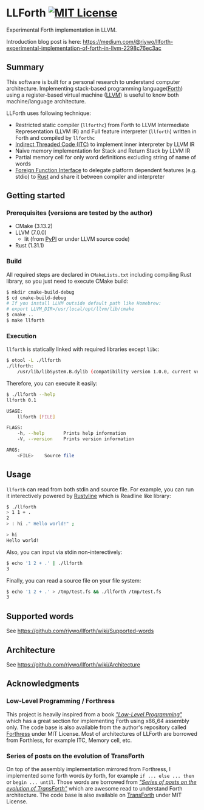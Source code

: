 # LLForth [![MIT License](https://img.shields.io/badge/license-MIT-blue.svg)](https://github.com/riywo/llforth/blob/master/LICENSE.txt)
Experimental Forth implementation in LLVM.

Introduction blog post is here: https://medium.com/@riywo/llforth-experimental-implementation-of-forth-in-llvm-2298c76ec3ac

## Summary
This software is built for a personal research to understand computer architecture. Implementing stack-based programming language([Forth](https://en.wikipedia.org/wiki/Forth_(programming_language))) using a register-based virtual machine ([LLVM](https://en.wikipedia.org/wiki/LLVM)) is useful to know both machine/language architecture.

LLForth uses following technique:

- Restricted static compiler (`llforthc`) from Forth to LLVM Intermediate Representation (LLVM IR) and Full feature interpreter (`llforth`) written in Forth and compiled by `llforthc`
- [Indirect Threaded Code (ITC)](https://en.wikipedia.org/wiki/Threaded_code#Indirect_threading) to implement inner interpreter by LLVM IR
- Naive memory implementation for Stack and Return Stack by LLVM IR
- Partial memory cell for only word definitions excluding string of name of words
- [Foreign Function Interface](https://en.wikipedia.org/wiki/Foreign_function_interface) to delegate platform dependent features (e.g. stdio) to [Rust](https://www.rust-lang.org/) and share it between compiler and interpreter

## Getting started

### Prerequisites (versions are tested by the author)
- CMake (3.13.2)
- LLVM (7.0.0)
    - lit (from [PyPI](https://pypi.org/project/lit/) or under LLVM source code)
- Rust (1.31.1)

### Build
All required steps are declared in `CMakeLists.txt` including compiling Rust library, so you just need to execute CMake build:

```sh
$ mkdir cmake-build-debug
$ cd cmake-build-debug
# If you install LLVM outside default path like Homebrew:
# export LLVM_DIR=/usr/local/opt/llvm/lib/cmake
$ cmake ..
$ make llforth
```

### Execution
`llforth` is statically linked with required libraries except `libc`:

```sh
$ otool -L ./llforth
./llforth:
	/usr/lib/libSystem.B.dylib (compatibility version 1.0.0, current version 1252.200.5)
```

Therefore, you can execute it easily:

```sh
$ ./llforth --help
llforth 0.1

USAGE:
    llforth [FILE]

FLAGS:
    -h, --help       Prints help information
    -V, --version    Prints version information

ARGS:
    <FILE>    Source file
```

## Usage
`llforth` can read from both stdin and source file. For example, you can run it interectively powered by [Rustyline](https://crates.io/crates/rustyline/) which is Readline like library: 

```sh
$ ./llforth
> 1 1 + .
2
> : hi ." Hello world!" ;

> hi
Hello world!
```

Also, you can input via stdin non-interectively:

```sh
$ echo '1 2 + .' | ./llforth
3
```

Finally, you can read a source file on your file system:

```sh
$ echo '1 2 + .' > /tmp/test.fs && ./llforth /tmp/test.fs
3
```

## Supported words
See https://github.com/riywo/llforth/wiki/Supported-words

## Architecture
See https://github.com/riywo/llforth/wiki/Architecture

## Acknowledgments

### Low-Level Programming / Forthress
This project is heavily inspired from a book [*"Low-Level Programming"*](https://amzn.to/2BBYugn) which has a great section for implementing Forth using x86_64 assembly only. The code base is also available from the author's repository called [Forthress](https://github.com/sayon/forthress) under MIT License. Most of architectures of LLForth are borrowed from Forthless, for example ITC, Memory cell, etc.

### Series of posts on the evolution of TransForth
On top of the assembly implementation mirrored from Forthress, I implemented some forth words *by* forth, for example `if ... else ... then` or `begin ... until`. Those words are borrowed from [*"Series of posts on the evolution of TransForth"*](https://blogs.msdn.microsoft.com/ashleyf/tag/transforth/) which are awesome read to understand Forth architecture. The code base is also available on [TransForth](https://github.com/AshleyF/TransForth) under MIT License.
